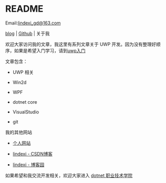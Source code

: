 # README


Email:[lindexi_gd@163.com](mailto:lindexi_gd@163.com)


[blog](http://blog.csdn.net/lindexi_gd/) | [Github](http://github.com/lindexi/) | 关于我


<!-- 如果使用就是不发布 -->
<!-- 不发布 -->

欢迎大家访问我的文章，我这里有系列文章关于 UWP 开发。因为没有整理好顺序，如果是希望入门学习，请到[uwp入门](https://blog.csdn.net/column/details/winuwp.html )



文章包含：

 - UWP 相关

 - Win2d 

 - WPF

 - dotnet core

 - VisualStudio

 - git



我的其他网站

 - [个人网站](https://lindexi.github.io/lindexi)

 - [lindexi - CSDN博客](https://blog.csdn.net/lindexi_gd )

 - [lindexi - 博客园](http://www.cnblogs.com/lindexi/ )

如果希望和我交流开发相关，欢迎大家进入 [dotnet 职业技术学院](https://t.me/dotnet_campus) 